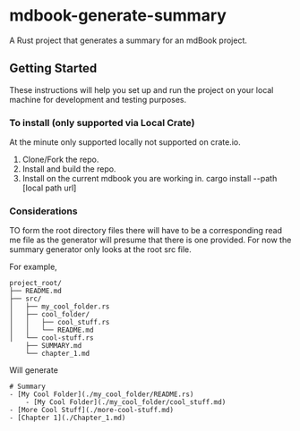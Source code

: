 # mdbook-generate-summary

A Rust project that generates a summary for an mdBook project.

## Getting Started

These instructions will help you set up and run the project on your local machine for development and testing purposes.

### To install (only supported via Local Crate)
At the minute only supported locally not supported on crate.io.

1. Clone/Fork the repo. 
2. Install and build the repo. 
3. Install on the current mdbook you are working in. cargo install --path [local path url] 


### Considerations  

TO form the root directory files there will have to be a corresponding  read me file as the generator will presume that there is one provided. For now the summary generator only looks at the root src file. 

For example, 

```
project_root/
├── README.md
├── src/
│   ├── my_cool_folder.rs
│   ├── cool_folder/
│   │   ├── cool_stuff.rs
│   │   └── README.md
│   └── cool-stuff.rs
    ├── SUMMARY.md
    └── chapter_1.md
```

Will generate 

```
# Summary 
- [My Cool Folder](./my_cool_folder/README.rs)
    - [My Cool Folder](./my_cool_folder/cool_stuff.md)
- [More Cool Stuff](./more-cool-stuff.md)
- [Chapter 1](./Chapter_1.md)
```